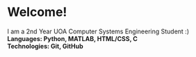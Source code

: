 # Welcome!

I am a 2nd Year UOA Computer Systems Engineering Student :) <br>
<b>Languages<b>: Python, MATLAB, HTML/CSS, C <br>
<b>Technologies<b>: Git, GitHub <br>
